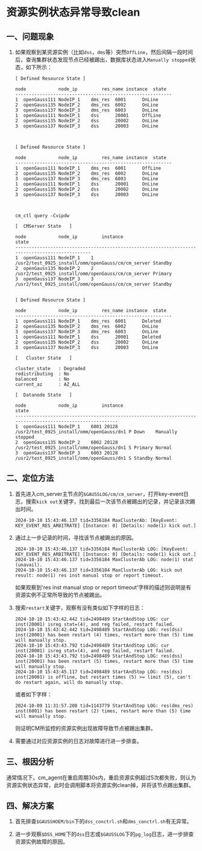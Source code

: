 # 资源实例状态异常导致clean

## 一、问题现象
1.  如果观察到某资源实例（比如`dss`，`dms`等）突然`OffLine`，然后间隔一段时间后，查询集群状态发现节点已经被踢出，数据库状态进入`Manually stopped`状态，如下所示：
    ```shell
    [ Defined Resource State ]

    node            node_ip         res_name instance  state  
    ----------------------------------------------------------
    1  openGauss111 NodeIP_1    dms_res  6001      OnLine 
    2  openGauss135 NodeIP_2    dms_res  6002      OnLine 
    3  openGauss137 NodeIP_3    dms_res  6003      OnLine 
    1  openGauss111 NodeIP_1    dss      20001     OffLine
    2  openGauss135 NodeIP_2    dss      20002     OnLine 
    3  openGauss137 NodeIP_3    dss      20003     OnLine 



    [ Defined Resource State ]

    node            node_ip         res_name instance  state  
    ----------------------------------------------------------
    1  openGauss111 NodeIP_1    dms_res  6001      OffLine
    2  openGauss135 NodeIP_2    dms_res  6002      OnLine 
    3  openGauss137 NodeIP_3    dms_res  6003      OnLine 
    1  openGauss111 NodeIP_1    dss      20001     OnLine
    2  openGauss135 NodeIP_2    dss      20002     OnLine 
    3  openGauss137 NodeIP_3    dss      20003     OnLine 



    cm_ctl query -Cvipdw

    [  CMServer State   ]

    node            node_ip         instance                                                state
    -----------------------------------------------------------------------------------------------
    1  openGauss111 NodeIP_1    1    /usr2/test_0925_install/omm/openGauss/cm/cm_server Standby
    2  openGauss135 NodeIP_2    2    /usr2/test_0925_install/omm/openGauss/cm/cm_server Primary
    3  openGauss137 NodeIP_3    3    /usr2/test_0925_install/omm/openGauss/cm/cm_server Standby


    [ Defined Resource State ]

    node            node_ip         res_name instance  state  
    ----------------------------------------------------------
    1  openGauss111 NodeIP_1    dms_res  6001      Deleted
    2  openGauss135 NodeIP_2    dms_res  6002      OnLine 
    3  openGauss137 NodeIP_3    dms_res  6003      OnLine 
    1  openGauss111 NodeIP_1    dss      20001     Deleted
    2  openGauss135 NodeIP_2    dss      20002     OnLine 
    3  openGauss137 NodeIP_3    dss      20003     OnLine 

    [   Cluster State   ]

    cluster_state   : Degraded
    redistributing  : No
    balanced        : No
    current_az      : AZ_ALL

    [  Datanode State   ]

    node            node_ip         instance                                              state
    ---------------------------------------------------------------------------------------------------------
    1  openGauss111 NodeIP_1    6001 20128  /usr2/test_0925_install/omm/openGauss/dn1 P Down    Manually stopped
    2  openGauss135 NodeIP_2    6002 20128  /usr2/test_0925_install/omm/openGauss/dn1 S Primary Normal
    3  openGauss137 NodeIP_3    6003 20128  /usr2/test_0925_install/omm/openGauss/dn1 S Standby Normal
    ```
## 二、定位方法
1.  首先进入cm_server主节点的`$GAUSSLOG/cm/cm_server`，打开key-event日志，搜索`kick out`关键字，找到最后一次该节点被踢出的记录，并记录该次踢出时间。
    ```shell
    2024-10-10 15:43:46.137 tid=3356184 MaxClusterAb: [KeyEvent: KEY_EVENT_RES_ARBITRATE] [Instance: 0] [Details: node(1) kick out.]
    ```
2.  通过上一步记录的时间，寻找该节点被踢出的原因。
    ```shell
    2024-10-10 15:43:46.137 tid=3356184 MaxClusterAb LOG: [KeyEvent: KEY_EVENT_RES_ARBITRATE] [Instance: 0] [Details: node(1) kick out.]
    2024-10-10 15:43:46.137 tid=3356184 MaxClusterAb LOG: node(1) stat (unavail).
    2024-10-10 15:43:46.137 tid=3356184 MaxClusterAb LOG: kick out result: node(1) res inst manual stop or report timeout.
    ```
    如果观察到'res inst manual stop or report timeout'字样的描述则说明是有资源实例不正常所导致的节点被踢出。

3.  搜索`restart`关键字，观察有没有类似如下字样的日志：
    ```shell
    2024-10-10 15:43:42.442 tid=2498489 StartAndStop LOG: cur inst(20001) isreg stat=(4), and reg failed, restart failed.
    2024-10-10 15:43:42.442 tid=2498489 StartAndStop LOG: res(dss) inst(20001) has been restart (4) times, restart more than (5) time will manually stop.
    2024-10-10 15:43:43.792 tid=2498489 StartAndStop LOG: cur inst(20001) isreg stat=(4), and reg failed, restart failed.
    2024-10-10 15:43:43.792 tid=2498489 StartAndStop LOG: res(dss) inst(20001) has been restart (5) times, restart more than (5) time will manually stop.
    2024-10-10 15:43:45.117 tid=2498489 StartAndStop LOG: res(dss) inst(20001) is offline, but restart times (5) >= limit (5), can't do restart again, will do manually stop.
    ```
    或者如下字样：
    ```shell
    2024-10-09 11:31:57.208 tid=1143779 StartAndStop LOG: res(dms_res) inst(6001) has been restart (2) times, restart more than (5) time will manually stop.
    ```
    则证明CM所监控的资源实例出现故障导致节点被踢出集群。

4.  需要通过对应资源实例的日志对故障进行进一步排查。

## 三、根因分析
通常情况下，cm_agent在重启周期30s内，重启资源实例超过5次都失败，则认为资源实例状态异常，此时会调用脚本将资源实例clean掉，并将该节点踢出集群。

## 四、解决方案
1.  首先排查`$GAUSSHOEM/bin`下的`dss_conctrl.sh`和`dms_conctrl.sh`有无异常。

2.  进一步观察`$DSS_HOME`下的`dss`日志或`$GAUSSLOG`下的`pg_log`日志，进一步排查资源实例故障的原因。